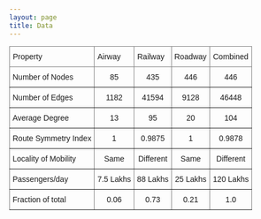 ```yaml
---
layout: page
title: Data
---
```


<style type="text/css">
.tg  {border-collapse:collapse;border-spacing:0;margin:0px auto;}
.tg td{border-color:black;border-style:solid;border-width:1px;font-family:Arial, sans-serif;font-size:14px;
  overflow:hidden;padding:10px 5px;word-break:normal;}
.tg th{border-color:black;border-style:solid;border-width:1px;font-family:Arial, sans-serif;font-size:14px;
  font-weight:normal;overflow:hidden;padding:10px 5px;word-break:normal;}
.tg .tg-j1i3{border-color:inherit;position:-webkit-sticky;position:sticky;text-align:left;top:-1px;vertical-align:top;
  will-change:transform}
.tg .tg-c3ow{border-color:inherit;text-align:center;vertical-align:top}
.tg .tg-0pky{border-color:inherit;text-align:left;vertical-align:top}
</style>
<table class="tg">
<thead>
  <tr>
    <th class="tg-j1i3">Property</th>
    <th class="tg-j1i3">Airway</th>
    <th class="tg-j1i3">Railway</th>
    <th class="tg-j1i3">Roadway</th>
    <th class="tg-j1i3">Combined</th>
  </tr>
</thead>
<tbody>
  <tr>
    <td class="tg-0pky">Number of Nodes</td>
    <td class="tg-c3ow">85</td>
    <td class="tg-c3ow">435</td>
    <td class="tg-c3ow">446</td>
    <td class="tg-c3ow">446</td>
  </tr>
  <tr>
    <td class="tg-0pky">Number of Edges</td>
    <td class="tg-c3ow">1182</td>
    <td class="tg-c3ow">41594</td>
    <td class="tg-c3ow">9128</td>
    <td class="tg-c3ow">46448</td>
  </tr>
  <tr>
    <td class="tg-0pky">Average Degree</td>
    <td class="tg-c3ow">13</td>
    <td class="tg-c3ow">95</td>
    <td class="tg-c3ow">20</td>
    <td class="tg-c3ow">104</td>
  </tr>
  <tr>
    <td class="tg-0pky">Route Symmetry Index</td>
    <td class="tg-c3ow">1</td>
    <td class="tg-c3ow">0.9875</td>
    <td class="tg-c3ow">1</td>
    <td class="tg-c3ow">0.9878</td>
  </tr>
  <tr>
    <td class="tg-0pky">Locality of Mobility</td>
    <td class="tg-c3ow">Same</td>
    <td class="tg-c3ow">Different</td>
    <td class="tg-c3ow">Same</td>
    <td class="tg-c3ow">Different</td>
  </tr>
  <tr>
    <td class="tg-0pky">Passengers/day</td>
    <td class="tg-c3ow">7.5 Lakhs</td>
    <td class="tg-c3ow">88 Lakhs</td>
    <td class="tg-c3ow">25 Lakhs</td>
    <td class="tg-c3ow">120 Lakhs</td>
  </tr>
  <tr>
    <td class="tg-0pky">Fraction of total</td>
    <td class="tg-c3ow">0.06</td>
    <td class="tg-c3ow">0.73</td>
    <td class="tg-c3ow">0.21</td>
    <td class="tg-c3ow">1.0</td>
  </tr>
</tbody>
</table>